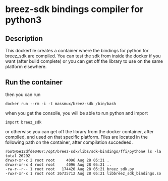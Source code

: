 # breez-sdk bindings compiler for python3

## Description

This dockerfile creates a container where the bindings for python for breez_sdk are compiled. You can test the sdk from inside the docker if you want (after build complete) or you can get off the library to use on the same platform elsewhere.


## Run the container

then you can run

```
docker run --rm -i -t massmux/breez-sdk /bin/bash
```

when you get the consolle, you will be able to run python and import

```
import breez_sdk
```

or otherwise you can get off the library from the docker container, after compiled, and used on that specific platform. Files are located in the following path on the container, after compilation succedeed.

```
root@5e12dfde0467:/opt/breez-sdk/libs/sdk-bindings/ffi/python# ls -la
total 26292
drwxr-xr-x 2 root root     4096 Aug 28 05:21 .
drwxr-xr-x 4 root root     4096 Aug 28 05:21 ..
-rw-r--r-- 1 root root   174420 Aug 28 05:21 breez_sdk.py
-rwxr-xr-x 1 root root 26735712 Aug 28 05:21 libbreez_sdk_bindings.so
```


